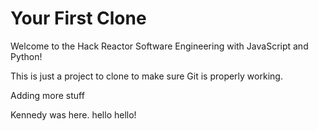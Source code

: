 # Your First Clone

Welcome to the Hack Reactor Software Engineering with JavaScript and Python!

This is just a project to clone to make sure Git is properly working.

Adding more stuff

Kennedy was here. hello hello!
